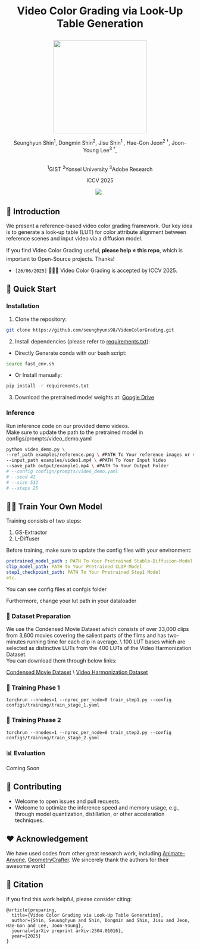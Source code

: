 # <p align=center> **Video Color Grading via Look-Up Table Generation** </p>
<div align="center">
<img src='assets/teaser.png' style="height:250px"></img>
<br>

Seunghyun Shin<sup>1</sup>, 
Dongmin Shin<sup>2</sup>, 
Jisu Shin<sup>1 </sup>, 
Hae-Gon Jeon<sup>2 &dagger;</sup>, 
Joon-Young Lee<sup>3 &dagger;</sup>, 

<br>
<sup>1</sup>GIST
<sup>2</sup>Yonsei University
<sup>3</sup>Adobe Research

ICCV 2025

 <a href='https://arxiv.org'><img src='https://img.shields.io/badge/arXiv-2504.01016-b31b1b.svg'></a> &nbsp;
</div>

## 📝 Introduction

We present a reference-based video color grading framework. Our key idea is to generate a look-up table (LUT) for color attribute alignment between reference scenes and input video via a diffusion model.

If you find Video Color Grading useful, **please help ⭐ this repo**, which is important to Open-Source projects. Thanks!

- `[26/06/2025]` 🎉🎉🎉 Video Color Grading is accepted by ICCV 2025.


## 🚀 Quick Start

### Installation
1. Clone the repository:
```bash
git clone https://github.com/seunghyuns98/VideoColorGrading.git
```
2. Install dependencies (please refer to [requirements.txt](requirements.txt)):
- Directly Generate conda with our bash script: 
```bash
source fast_env.sh
```
- Or Install manually:
```bash
pip install -r requirements.txt
```
3. Download the pretrained model weights at:
[Google Drive](https://drive.google.com/drive/folders/1NpWXjQxo6ZdOVdSoCzVhCik58WMXXqqC?usp=sharing)

### Inference

Run inference code on our provided demo videos. \
Make sure to update the path to the pretrained model in configs/prompts/video_demo.yaml

```bash
python video_demo.py \
--ref_path examples/reference.png \ #PATH To Your reference images or videos
--input_path examples/video1.mp4 \ #PATH To Your Input Video 
--save_path output/example1.mp4 \ #PATH To Your Output Folder
# --config configs/prompts/video_demo.yaml
# --seed 42
# --size 512
# --steps 25
```

## 🏋️‍♂️ Train Your Own Model

Training consists of two steps:
1. GS-Extractor
2. L-Diffuser 

Before training, make sure to update the config files with your environment:
```yaml
pretrained_model_path : PATH To Your Pretrained Stable-Diffusion-Model
clip_model_path: PATH To Your Pretrained CLIP-Model
step1_checkpoint_path: PATH To Your Pretrained Step1 Model
etc.
```
You can see config files at confgis folder 

Furthermore, change your lut path in your dataloader

### 📁 Dataset Preparation
We use the Condensed Movie Dataset which consists of over 33,000 clips from 3,600 movies covering the salient parts of the films and has two-minutes running time for each clip in average. \ 
100 LUT bases which are selected as distinctive LUTs from the $400$ LUTs of the Video Harmonization Dataset. \
You can download them through below links:

[Condensed Movie Dataset](https://www.robots.ox.ac.uk/~vgg/data/condensed-movies) \ 
[Video Harmonization Dataset](https://github.com/bcmi/Video-Harmonization-Dataset-HYouTube)

### 🔧 Training Phase 1

```commandline
torchrun --nnodes=1 --nproc_per_node=8 train_step1.py --config configs/training/train_stage_1.yaml
```

### 🔧 Training Phase 2

```commandline
torchrun --nnodes=1 --nproc_per_node=8 train_step2.py --config configs/training/train_stage_2.yaml
```

### 📊 Evaluation

Coming Soon

## 🤝 Contributing

- Welcome to open issues and pull requests.
- Welcome to optimize the inference speed and memory usage, e.g., through model quantization, distillation, or other acceleration techniques.

## ❤️ Acknowledgement

We have used codes from other great research work, including [Animate-Anyone](https://github.com/guoqincode/Open-AnimateAnyone), [GeometryCrafter](https://github.com/TencentARC/GeometryCrafter). We sincerely thank the authors for their awesome work!

## 📜 Citation

If you find this work helpful, please consider citing:

```BibTeXw
@article{preparing,
  title={Video Color Grading via Look-Up Table Generation},
  author={Shin, Seuunghyun and Shin, Dongmin and Shin, Jisu and Jeon, Hae-Gon and Lee, Joon-Young},
  journal={arXiv preprint arXiv:2504.01016},
  year={2025}
}
```
